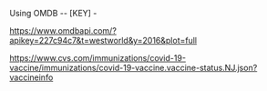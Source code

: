 Using OMDB 
-- [KEY] - 

https://www.omdbapi.com/?apikey=227c94c7&t=westworld&y=2016&plot=full

https://www.cvs.com/immunizations/covid-19-vaccine/immunizations/covid-19-vaccine.vaccine-status.NJ.json?vaccineinfo

